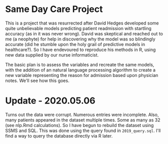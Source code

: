 # Same Day Care Project

This is a project that was resurrected after David Hedges developed some quite unbelievable models predicting patient readmission with startling accuracy (as in it was never wrong). David was skeptical and reached out to me (a neophyte) for help in discovering why the model was so blindingly accurate (did he stumble upon the holy grail of predictive models in healthcare?). So I have endevoured to reproduce his methods in R, using new data supplied by our nurse informaticist.

The basic plan is to assess the variables and recreate the same models, with the addition of an natural language processing algorithm to create a new variable representing the reason for admission based upon physician notes. We'll see how this goes.

# Update - 2020.05.06

Turns out the data were corrupt. Numerous entries were incomplete. Also, many patients appeared in the dataset multiple times. Some as many as 32 (see nlp.Rmd calculations). So I have begun to rebuild the dataset using SSMS and SQL. This was done using the query found in `2019_query.sql`. I'll find a way to query the database directly via R later.